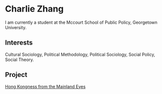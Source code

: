 # Charlie Zhang

I am currently a student at the Mccourt School of Public Policy, Georgetown University. 

## Interests

Cultural Sociology, Political Methodology, Political Sociology, Social Policy, Social Theory. 

## Project 
[Hong Kongness from the Mainland Eyes](https://github.com/ccxzhang/Charlie-Zhang/blob/master/Hong_Kongness_from_the_Mainland_Eyes.pdf)
